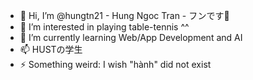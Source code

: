 - 👋 Hi, I’m @hungtn21 - Hung Ngoc Tran - フンです💩
- 👀 I’m interested in playing table-tennis ^^
- 🌱 I’m currently learning Web/App Development and AI
- 📫 HUSTの学生
- ⚡ Something weird: I wish "hành" did not exist

<!---
hungtn21/hungtn21 is a ✨ special ✨ repository because its `README.md` (this file) appears on your GitHub profile.
You can click the Preview link to take a look at your changes.
--->
